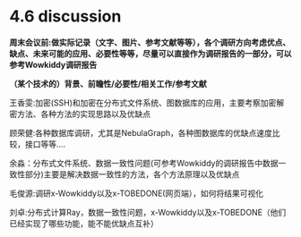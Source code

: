 # 4.6 discussion

**周末会议前:做实际记录（文字、图片、参考文献等等），各个调研方向考虑优点、缺点、未来可能的应用、必要性等等，尽量可以直接作为调研报告的一部分，可以参考Wowkiddy调研报告**

**（某个技术的）背景、前瞻性/必要性/相关工作/参考文献**

王香雯:加密(SSH)和加密在分布式文件系统、图数据库的应用，主要考察加密解密方法、各种方法的实现思路以及优缺点

顾荣健:各种数据库调研，尤其是NebulaGraph，各种图数据库的优缺点速度比较，接口等等....

余淼：分布式文件系统、数据一致性问题(可参考Wowkiddy的调研报告中数据一致性部分)主要是解决数据一致性的方法，各个方法原理以及优缺点

毛俊源:调研x-Wowkiddy以及x-TOBEDONE(网页端），如何将结果可视化

刘卓:分布式计算Ray，数据一致性问题，x-Wowkiddy以及x-TOBEDONE（他们已经实现了哪些功能，能不能优缺点互补）

